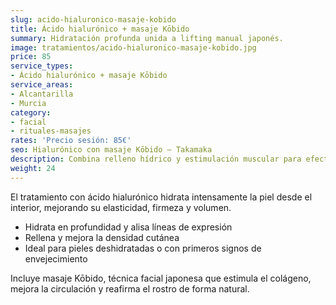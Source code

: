 ```yaml
---
slug: acido-hialuronico-masaje-kobido
title: Ácido hialurónico + masaje Kōbido
summary: Hidratación profunda unida a lifting manual japonés.
image: tratamientos/acido-hialuronico-masaje-kobido.jpg
price: 85
service_types:
- Ácido hialurónico + masaje Kōbido
service_areas:
- Alcantarilla
- Murcia
category:
- facial
- rituales-masajes
rates: 'Precio sesión: 85€'
seo: Hialurónico con masaje Kōbido – Takamaka
description: Combina relleno hídrico y estimulación muscular para efecto glow inmediato.
weight: 24
---
```


El tratamiento con ácido hialurónico hidrata intensamente la piel desde el interior, mejorando su elasticidad, firmeza y volumen.

- Hidrata en profundidad y alisa líneas de expresión
- Rellena y mejora la densidad cutánea
- Ideal para pieles deshidratadas o con primeros signos de envejecimiento

Incluye masaje Kōbido, técnica facial japonesa que estimula el colágeno, mejora la circulación y reafirma el rostro de forma natural.
